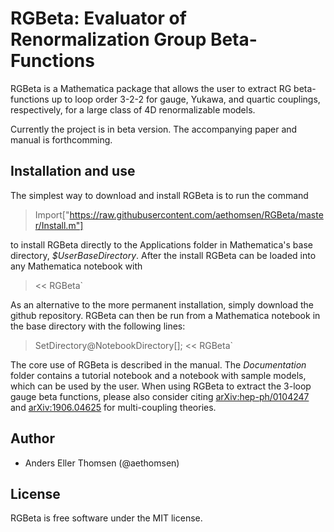 # RGBeta: Evaluator of Renormalization Group Beta-Functions
RGBeta is a Mathematica package that allows the user to extract RG beta-functions up to loop order 3-2-2 for gauge, Yukawa, and quartic couplings, respectively, for a large class of 4D renormalizable models.

Currently the project is in beta version. The accompanying paper and manual is forthcomming.  

## Installation and use
The simplest way to download and install RGBeta is to run the command
> Import["https://raw.githubusercontent.com/aethomsen/RGBeta/master/Install.m"]

to install RGBeta directly to the Applications folder in Mathematica's base directory, *$UserBaseDirectory*. After the install RGBeta can be loaded into any Mathematica notebook with
> << RGBeta`

As an alternative to the more permanent installation, simply download the github repository. RGBeta can then be run from a Mathematica notebook in the base directory with the following lines:
> SetDirectory@NotebookDirectory[];
> << RGBeta`

The core use of RGBeta is described in the manual. The *Documentation* folder contains a tutorial notebook and a notebook with sample models, which can be used by the user. When using RGBeta to extract the 3-loop gauge beta functions, please also consider citing [arXiv:hep-ph/0104247](https://arxiv.org/abs/hep-ph/0104247) and [arXiv:1906.04625](https://arxiv.org/abs/1906.04625) for multi-coupling theories.

## Author
 - Anders Eller Thomsen (@aethomsen)

## License
RGBeta is free software under the MIT license.
